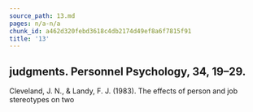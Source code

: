 ```yaml
---
source_path: 13.md
pages: n/a-n/a
chunk_id: a462d320febd3618c4db2174d49ef8a6f7815f91
title: '13'
---
```

## judgments. Personnel Psychology, 34, 19–29.

Cleveland, J. N., & Landy, F. J. (1983). The effects of person and job stereotypes on two
